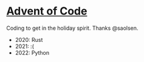 # [Advent of Code](https://adventofcode.com/)

Coding to get in the holiday spirit.
Thanks @saolsen.

- 2020: Rust
- 2021: :(
- 2022: Python

